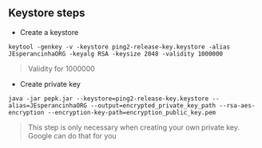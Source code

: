 ## Keystore steps

- Create a keystore

```shell
keytool -genkey -v -keystore ping2-release-key.keystore -alias JEsperancinhaORG -keyalg RSA -keysize 2048 -validity 1000000
```

>Validity for 1000000

- Create private key


```shell
java -jar pepk.jar --keystore=ping2-release-key.keystore --alias=JEsperancinhaORG --output=encrypted_private_key_path --rsa-aes-encryption --encryption-key-path=encryption_public_key.pem
````

>This step is only necessary when creating your own private key. Google can do that for you
